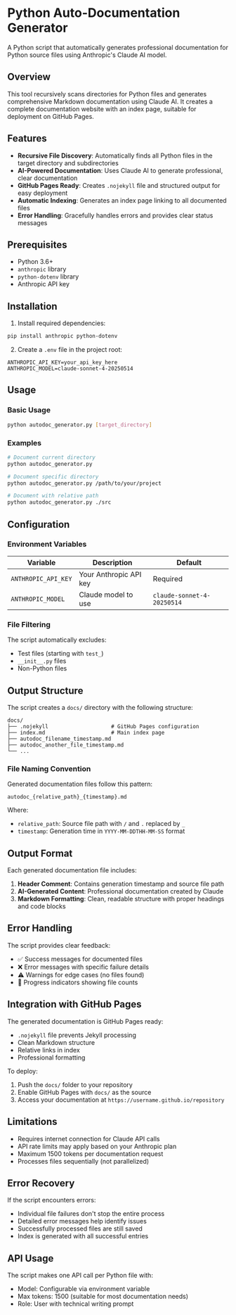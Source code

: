 <!--
This documentation was auto-generated by Claude on 2025-05-31T15-23-36.
Source file: ./tools/autodoc.py
-->

# Python Auto-Documentation Generator

A Python script that automatically generates professional documentation for Python source files using Anthropic's Claude AI model.

## Overview

This tool recursively scans directories for Python files and generates comprehensive Markdown documentation using Claude AI. It creates a complete documentation website with an index page, suitable for deployment on GitHub Pages.

## Features

- **Recursive File Discovery**: Automatically finds all Python files in the target directory and subdirectories
- **AI-Powered Documentation**: Uses Claude AI to generate professional, clear documentation
- **GitHub Pages Ready**: Creates `.nojekyll` file and structured output for easy deployment
- **Automatic Indexing**: Generates an index page linking to all documented files
- **Error Handling**: Gracefully handles errors and provides clear status messages

## Prerequisites

- Python 3.6+
- `anthropic` library
- `python-dotenv` library
- Anthropic API key

## Installation

1. Install required dependencies:
```bash
pip install anthropic python-dotenv
```

2. Create a `.env` file in the project root:
```env
ANTHROPIC_API_KEY=your_api_key_here
ANTHROPIC_MODEL=claude-sonnet-4-20250514
```

## Usage

### Basic Usage
```bash
python autodoc_generator.py [target_directory]
```

### Examples
```bash
# Document current directory
python autodoc_generator.py

# Document specific directory
python autodoc_generator.py /path/to/your/project

# Document with relative path
python autodoc_generator.py ./src
```

## Configuration

### Environment Variables

| Variable | Description | Default |
|----------|-------------|---------|
| `ANTHROPIC_API_KEY` | Your Anthropic API key | Required |
| `ANTHROPIC_MODEL` | Claude model to use | `claude-sonnet-4-20250514` |

### File Filtering

The script automatically excludes:
- Test files (starting with `test_`)
- `__init__.py` files
- Non-Python files

## Output Structure

The script creates a `docs/` directory with the following structure:

```
docs/
├── .nojekyll                    # GitHub Pages configuration
├── index.md                     # Main index page
├── autodoc_filename_timestamp.md
├── autodoc_another_file_timestamp.md
└── ...
```

### File Naming Convention

Generated documentation files follow this pattern:
```
autodoc_{relative_path}_{timestamp}.md
```

Where:
- `relative_path`: Source file path with `/` and `.` replaced by `_`
- `timestamp`: Generation time in `YYYY-MM-DDTHH-MM-SS` format

## Output Format

Each generated documentation file includes:

1. **Header Comment**: Contains generation timestamp and source file path
2. **AI-Generated Content**: Professional documentation created by Claude
3. **Markdown Formatting**: Clean, readable structure with proper headings and code blocks

## Error Handling

The script provides clear feedback:
- ✅ Success messages for documented files
- ❌ Error messages with specific failure details
- ⚠️ Warnings for edge cases (no files found)
- 📂 Progress indicators showing file counts

## Integration with GitHub Pages

The generated documentation is GitHub Pages ready:
- `.nojekyll` file prevents Jekyll processing
- Clean Markdown structure
- Relative links in index
- Professional formatting

To deploy:
1. Push the `docs/` folder to your repository
2. Enable GitHub Pages with `docs/` as the source
3. Access your documentation at `https://username.github.io/repository`

## Limitations

- Requires internet connection for Claude API calls
- API rate limits may apply based on your Anthropic plan
- Maximum 1500 tokens per documentation request
- Processes files sequentially (not parallelized)

## Error Recovery

If the script encounters errors:
- Individual file failures don't stop the entire process
- Detailed error messages help identify issues
- Successfully processed files are still saved
- Index is generated with all successful entries

## API Usage

The script makes one API call per Python file with:
- Model: Configurable via environment variable
- Max tokens: 1500 (suitable for most documentation needs)
- Role: User with technical writing prompt